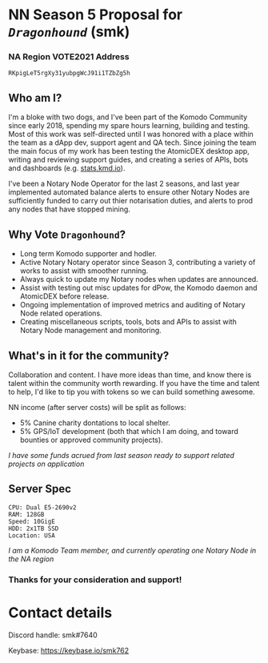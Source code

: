 # NN Season 5 Proposal for *`Dragonhound`* (smk)

### NA Region VOTE2021 Address
```
RKpigLeT5rgXy31yubpgWcJ91i1TZbZg5h
```

## Who am I?
I'm a bloke with two dogs, and I've been part of the Komodo Community since early 2018, spending my spare hours learning, building and testing.
Most of this work was self-directed until I was honored with a place within the team as a dApp dev, support agent and QA tech.
Since joining the team the main focus of my work has been testing the AtomicDEX desktop app, writing and reviewing support guides, and 
creating a series of APIs, bots and dashboards (e.g. [stats.kmd.io](http://stats.kmd.io)).

I've been a Notary Node Operator for the last 2 seasons, and last year implemented automated balance alerts to ensure other Notary Nodes
are sufficiently funded to carry out thier notarisation duties, and alerts to prod any nodes that have stopped mining.

## Why Vote `Dragonhound`?
- Long term Komodo supporter and hodler. 
- Active Notary Notary operator since Season 3, contributing a variety of works to assist with smoother running.
- Always quick to update my Notary nodes when updates are announced.
- Assist with testing out misc updates for dPow, the Komodo daemon and AtomicDEX before release.
- Ongoing implementation of improved metrics and auditing of Notary Node related operations.
- Creating miscellaneous scripts, tools, bots and APIs to assist with Notary Node management and monitoring.

## What's in it for the community? ##
Collaboration and content. I have more ideas than time, and know there is talent within the community worth rewarding. If you have the time and talent to help, I'd like to tip you with tokens so we can build something awesome.

NN income (after server costs) will be split as follows:
- 5% Canine charity dontations to local shelter.
- 5% GPS/IoT development (both that which I am doing, and toward bounties or approved community projects).

_I have some funds acrued from last season ready to support related projects on application_

## Server Spec
```
CPU: Dual E5-2690v2
RAM: 128GB
Speed: 10GigE
HDD: 2x1TB SSD
Location: USA
```
_I am a Komodo Team member, and currently operating one Notary Node in the NA region_

### Thanks for your consideration and support!

# Contact details
Discord handle: smk#7640

Keybase: https://keybase.io/smk762

